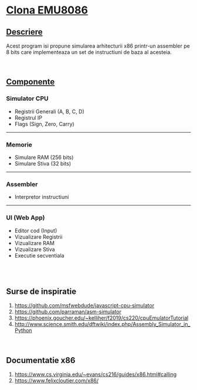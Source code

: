 # <u>Clona **EMU8086**</u>


## **<u>Descriere</u>**

Acest program isi propune simularea arhitecturii x86 printr-un assembler pe 8 bits care implementeaza un set de instructiuni de baza al acesteia.

<br>

## **<u>Componente</u>**

### Simulator CPU
- Registrii Generali (A, B, C, D)
- Registrul IP
- Flags (Sign, Zero, Carry)
---
### Memorie
- Simulare RAM (256 bits)
- Simulare Stiva (32 bits)
---
### Assembler
- Interpretor instructiuni
---
### UI (Web App)
- Editor cod (Input)
- Vizualizare Registrii
- Vizualizare RAM
- Vizualizare Stiva
- Executie secventiala

<br>

<br>

## **Surse de inspiratie**
1. https://github.com/msfwebdude/javascript-cpu-simulator
2. https://github.com/parraman/asm-simulator
3. https://phoenix.goucher.edu/~kelliher/f2019/cs220/cpuEmulatorTutorial
4. http://www.science.smith.edu/dftwiki/index.php/Assembly_Simulator_in_Python

<br>

## **Documentatie x86**
1. https://www.cs.virginia.edu/~evans/cs216/guides/x86.html#calling
2. https://www.felixcloutier.com/x86/
